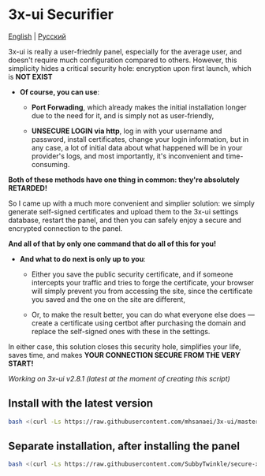 # 3x-ui Securifier

[English](/README.md) | [Русский](/ru_README.md)

3x-ui is really a user-friednly panel, especially for the average user, and doesn't require much configuration compared to others. However, this simplicity hides a critical security hole: encryption upon first launch, which is **NOT EXIST**

* **Of course, you can use**:
    *  **Port Forwading**, which already makes the initial installation longer due to the need for it, and is simply not as user-friendly,

    *  **UNSECURE LOGIN via http**, log in with your username and password, install certificates, change your login information, but in any case, a lot of initial data about what happened will be in your provider's logs, and most importantly, it's inconvenient and time-consuming.

**Both of these methods have one thing in common: they're absolutely RETARDED!**

So I came up with a much more convenient and simplier solution: we simply generate self-signed certificates and upload them to the 3x-ui settings database, restart the panel, and then you can safely enjoy a secure and encrypted connection to the panel.

**And all of that by only one command that do all of this for you!**

* **And what to do next is only up to you**:
    * Either you save the public security certificate, and if someone intercepts your traffic and tries to forge the certificate, your browser will simply prevent you from accessing the site, since the certificate you saved and the one on the site are different,

    * Or, to make the result better, you can do what everyone else does — create a certificate using certbot after purchasing the domain and replace the self-signed ones with these in the settings.

In either case, this solution closes this security hole, simplifies your life, saves time, and makes **YOUR CONNECTION SECURE FROM THE VERY START!**

*Working on 3x-ui v2.8.1 (latest at the moment of creating this script)*

## Install with the latest version

```bash
bash <(curl -Ls https://raw.githubusercontent.com/mhsanaei/3x-ui/master/install.sh); bash <(curl -Ls https://raw.githubusercontent.com/SubbyTwinkle/secure-x3-ui/securify.sh)
```

## Separate installation, after installing the panel

```bash
bash <(curl -Ls https://raw.githubusercontent.com/SubbyTwinkle/secure-x3-ui/securify.sh)
```